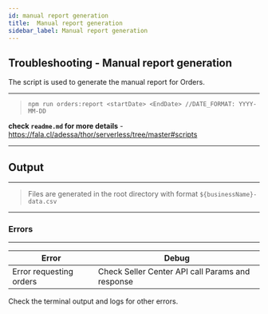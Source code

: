```yaml
---
id: manual report generation
title:  Manual report generation
sidebar_label: Manual report generation
---
```

## Troubleshooting - Manual report generation

The script is used to generate the manual report for Orders.

---

>``` npm run orders:report <startDate> <EndDate> //DATE_FORMAT: YYYY-MM-DD ```

<b>check `readme.md` for more details</b> - https://fala.cl/adessa/thor/serverless/tree/master#scripts

---

## Output
---

> Files are generated in the root directory with format `${businessName}-data.csv`

---

### Errors
---

| Error | Debug |
|-------|-------------|
| Error requesting orders | Check Seller Center API call Params and response

Check the terminal output and logs for other errors.
